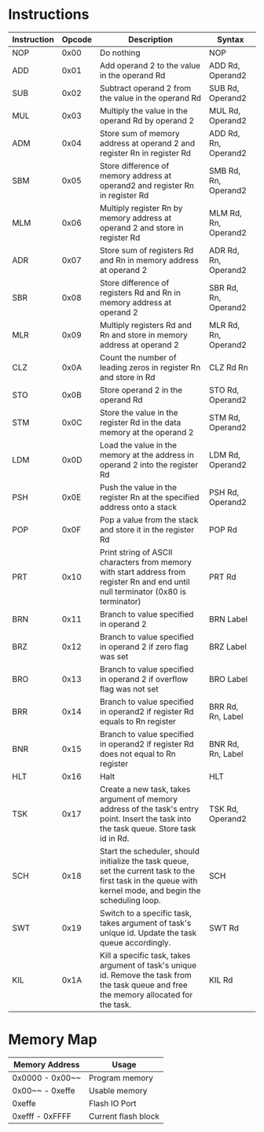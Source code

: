 # Instructions

| Instruction | Opcode | Description                                                                                                                                                 | Syntax               |
|-------------|--------|-------------------------------------------------------------------------------------------------------------------------------------------------------------|----------------------|
| NOP         | 0x00   | Do nothing                                                                                                                                                  | NOP                  |
| ADD         | 0x01   | Add operand 2 to the value in the operand Rd                                                                                                                | ADD Rd, Operand2     |
| SUB         | 0x02   | Subtract operand 2 from the value in the operand Rd                                                                                                         | SUB Rd, Operand2     |
| MUL         | 0x03   | Multiply the value in the operand Rd by operand 2                                                                                                           | MUL Rd, Operand2     |
| ADM         | 0x04   | Store sum of memory address at operand 2 and register Rn in register Rd                                                                                     | ADD Rd, Rn, Operand2 |
| SBM         | 0x05   | Store difference of memory address at operand2 and register Rn in register Rd                                                                               | SMB Rd, Rn, Operand2 |
| MLM         | 0x06   | Multiply register Rn by memory address at operand 2 and store in register Rd                                                                                | MLM Rd, Rn, Operand2 |
| ADR         | 0x07   | Store sum of registers Rd and Rn in memory address at operand 2                                                                                             | ADR Rd, Rn, Operand2 |
| SBR         | 0x08   | Store difference of registers Rd and Rn in memory address at operand 2                                                                                      | SBR Rd, Rn, Operand2 |
| MLR         | 0x09   | Multiply registers Rd and Rn and store in memory address at operand 2                                                                                       | MLR Rd, Rn, Operand2 |
| CLZ         | 0x0A   | Count the number of leading zeros in register Rn and store in Rd                                                                                            | CLZ Rd Rn            |
| STO         | 0x0B   | Store operand 2 in the operand Rd                                                                                                                           | STO Rd, Operand2     |
| STM         | 0x0C   | Store the value in the register Rd in the data memory at the operand 2                                                                                      | STM Rd, Operand2     |
| LDM         | 0x0D   | Load the value in the memory at the address in operand 2 into the register Rd                                                                               | LDM Rd, Operand2     |
| PSH         | 0x0E   | Push the value in the register Rn at the specified address onto a stack                                                                                     | PSH Rd, Operand2     |
| POP         | 0x0F   | Pop a value from the stack and store it in the register Rd                                                                                                  | POP Rd               |
| PRT         | 0x10   | Print string of ASCII characters from memory with start address from register Rn and end until null terminator (0x80 is terminator)                         | PRT Rd               |
| BRN         | 0x11   | Branch to value specified in operand 2                                                                                                                      | BRN Label            |
| BRZ         | 0x12   | Branch to value specified in operand 2 if zero flag was set                                                                                                 | BRZ Label            |
| BRO         | 0x13   | Branch to value specified in operand 2 if overflow flag was not set                                                                                         | BRO Label            |
| BRR         | 0x14   | Branch to value specified in operand2 if register Rd equals to Rn register                                                                                  | BRR Rd, Rn, Label    |
| BNR         | 0x15   | Branch to value specified in operand2 if register Rd does not equal to Rn register                                                                          | BNR Rd, Rn, Label    |
| HLT         | 0x16   | Halt                                                                                                                                                        | HLT                  |
| TSK         | 0x17   | Create a new task, takes argument of memory address of the task's entry point. Insert the task into the task queue. Store task id in Rd.                    | TSK Rd, Operand2     |
| SCH         | 0x18   | Start the scheduler, should initialize the task queue, set the current task to the first task in the queue with kernel mode, and begin the scheduling loop. | SCH                  |
| SWT         | 0x19   | Switch to a specific task, takes argument of task's unique id. Update the task queue accordingly.                                                           | SWT Rd               |
| KIL         | 0x1A   | Kill a specific task, takes argument of task's unique id. Remove the task from the task queue and free the memory allocated for the task.                   | KIL Rd               |

# Memory Map

| Memory Address  | Usage               |
|-----------------|---------------------|
| 0x0000 - 0x00~~ | Program memory      |
| 0x00~~ - 0xeffe | Usable memory       |
| 0xeffe          | Flash IO Port       |
| 0xefff - 0xFFFF | Current flash block |